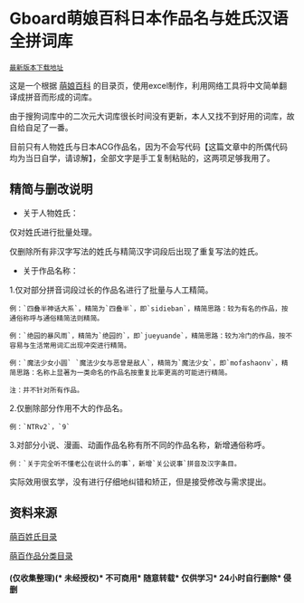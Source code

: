 # Gboard萌娘百科日本作品名与姓氏汉语全拼词库

[`最新版本下载地址`](https://github.com/DiexMi/Gboard_Moegirl_Menu_Dictionary/releases/download/20200504/20200504.zip)


这是一个根据 [萌娘百科](https://zh.moegirl.org/) 的目录页，使用excel制作，利用网络工具将中文简单翻译成拼音而形成的词库。

由于搜狗词库中的二次元大词库很长时间没有更新，本人又找不到好用的词库，故自给自足了一番。

目前只有人物姓氏与日本ACG作品名，因为不会写代码【这篇文章中的所偶代码均为当日自学，请谅解】，全部文字是手工复制粘贴的，这两项足够我用了。


## 精简与删改说明 
* 关于人物姓氏：

仅对姓氏进行批量处理。

仅删除所有非汉字写法的姓氏与精简汉字词段后出现了重复写法的姓氏。

* 关于作品名称：

1.仅对部分拼音词段过长的作品名进行了批量与人工精简。

    例：`四叠半神话大系`，精简为`四叠半`，即`sidieban`，精简思路：较为有名的作品，按通俗称呼与通俗精简法则精简。

    例：`绝园的暴风雨`，精简为`绝园的`，即`jueyuande`，精简思路：较为冷门的作品，按不容易与生活常用词汇出现冲突进行精简。
    
    例：`魔法少女小圆` `魔法少女与恶曾是敌人`，精简为`魔法少女`，即`mofashaonv`，精简思路：名称上显著为一类命名的作品名按重复比率更高的可能进行精简。

    注：并不针对所有作品。

2.仅删除部分作用不大的作品名。
    
    例：`NTRv2`，`9`

3.对部分小说、漫画、动画作品名称有所不同的作品名称，新增通俗称呼。

    例：`关于完全听不懂老公在说什么的事`，新增`关公说事`拼音及汉字条目。



实际效用很玄学，没有进行仔细地纠错和矫正，但是接受修改与需求提出。

## 资料来源

[萌百姓氏目录](https://zh.moegirl.org/zh-cn/Category:%E6%8C%89%E5%A7%93%E6%B0%8F%E5%88%86%E7%B1%BB)

[萌百作品分类目录](https://zh.moegirl.org/Category:%E6%97%A5%E6%9C%AC%E4%BD%9C%E5%93%81)


#### (仅收集整理)(* 未经授权)* 不可商用* 随意转载* 仅供学习* 24小时自行删除* 侵删
